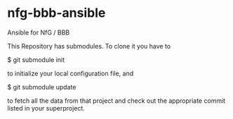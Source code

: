 # nfg-bbb-ansible
Ansible for NfG / BBB

This Repository has submodules. To clone it you have to

$ git submodule init

to initialize your local configuration file, and

$ git submodule update

to fetch all the data from that project and check out the appropriate commit listed in your superproject.

